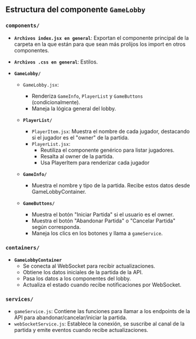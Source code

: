 ## Estructura del componente `GameLobby`

### `components/`

* **`Archivos index.jsx en general`**: Exportan el componente principal de la carpeta en la que están para que sean más prolijos los import en otros componentes.
* **`Archivos .css en general`**: Estilos.

* **`GameLobby/`**
    * `GameLobby.jsx`: 
        * Renderiza `GameInfo`, `PlayerList` y `GameButtons` (condicionalmente).
        * Maneja la lógica general del lobby.

    * **`PlayerList/`**
        * `PlayerItem.jsx`: Muestra el nombre de cada jugador, destacando si el jugador es el "owner" de la partida.
        * `PlayerList.jsx`: 
            * Reutiliza el componente genérico para listar jugadores.
            * Resalta al owner de la partida.
            * Usa PlayerItem para renderizar cada jugador

    * **`GameInfo/`**
        * Muestra el nombre y tipo de la partida. Recibe estos datos desde GameLobbyContainer.

    * **`GameButtons/`**
        * Muestra el botón "Iniciar Partida" si el usuario es el owner.
        * Muestra el botón "Abandonar Partida" o "Cancelar Partida" según corresponda.
        * Maneja los clics en los botones y llama a `gameService`.

### `containers/`

* **`GameLobbyContainer`**
    * Se conecta al WebSocket para recibir actualizaciones.
    * Obtiene los datos iniciales de la partida de la API.
    * Pasa los datos a los componentes del lobby.
    * Actualiza el estado cuando recibe notificaciones por WebSocket.

### `services/`

* `gameService.js`: Contiene las funciones para llamar a los endpoints de la API para abandonar/cancelar/iniciar la partida.
* `webSocketService.js`: Establece la conexión, se suscribe al canal de la partida y emite eventos cuando recibe actualizaciones.